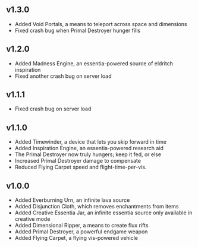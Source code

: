 v1.3.0
------
* Added Void Portals, a means to teleport across space and dimensions
* Fixed crash bug when Primal Destroyer hunger fills

v1.2.0
------
* Added Madness Engine, an essentia-powered source of eldritch inspiration
* Fixed another crash bug on server load

v1.1.1
------
* Fixed crash bug on server load

v1.1.0
------
* Added Timewinder, a device that lets you skip forward in time
* Added Inspiration Engine, an essentia-powered research aid
* The Primal Destroyer now truly hungers; keep it fed, or else
* Increased Primal Destroyer damage to compensate
* Reduced Flying Carpet speed and flight-time-per-vis.

v1.0.0
------
* Added Everburning Urn, an infinite lava source
* Added Disjunction Cloth, which removes enchantments from items
* Added Creative Essentia Jar, an infinite essentia source only available in creative mode
* Added Dimensional Ripper, a means to create flux rifts
* Added Primal Destroyer, a powerful endgame weapon
* Added Flying Carpet, a flying vis-powered vehicle
